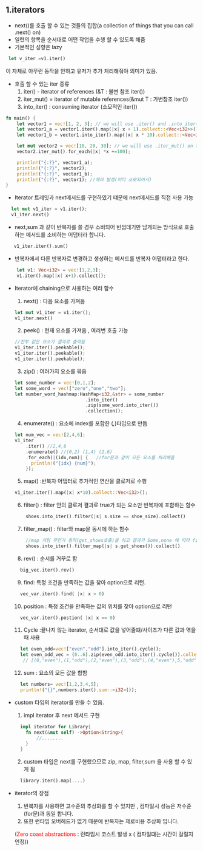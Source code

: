 1.iterators
------------
 - next()를 호출 할 수 있는 것들의 집합(a collection of things that you can call .next() on)
 - 일련의 항목을 순서대로 어떤 작업을 수행 할 수 있도록 해줌
 - 기본적인 성향은 lazy
 ```rust
  let v_iter =v1.iter()
 ```
 이 자체로 아무런 동작을 안하고 유저가 추가 처리해줘야 의미가 있음.
 - 호출 할 수 있는 iter 종류
    1) iter() - iterator of references (&T : 불변 참조 iter())
    2) iter_mut() = iterator of mutable references(&mut T : 가변참조 iter())
    3) into_iter() : consuming iterator (소모적인 iter())
  ```rust
  fn main() {
      let vector1 = vec![1, 2, 3]; // we will use .iter() and .into_iter() on this one
      let vector1_a = vector1.iter().map(|x| x + 1).collect::<Vec<i32>>();
      let vector1_b = vector1.into_iter().map(|x| x * 10).collect::<Vec<i32>>(); //into_iter()를 써서 vector1은 전부 소모됨

      let mut vector2 = vec![10, 20, 30]; // we will use .iter_mut() on this one
      vector2.iter_mut().for_each(|x| *x +=100);

      println!("{:?}", vector1_a);
      println!("{:?}", vector2);
      println!("{:?}", vector1_b);
      println!("{:?}", vector1); //에러 발생(이미 소모되어서)
  }
  ```
 - Iterator 트레잇과 next메서드를 구현하였기 떄문에 next메서드를 직접 사용 가능
 ```rust
   let mut v1_iter = v1.iter();
   v1_iter.next()
 ```
 - next,sum 과 같이 반복자를 쓸 경우 소비되어 빈껍데기만 남게되는 방식으로 호출하는 메서드를 소비하는 어댑터라 합니다.
 ```rust
    v1_iter.iter().sum()
 ```
 - 반복자에서 다른 반복자로 변경하고 생성하는 메서드를 반복자 어댑터라고 한다.
 ```rust
     let v1: Vec<i32> = vec![1,2,3];
     v1.iter().map(|x| x+1).collect();
 ```

 - Iterator에 chaining으로 사용하는 여러 함수
    1) next() : 다음 요소를 가져옴
    ```rust
    let mut v1_iter = v1.iter();
    v1_iter.next()
    ```
    2) peek() : 현재 요소를 가져옴 , 여러번 호출 가능
    ```rust
    //전부 같은 요소가 결과로 출력됨
    v1_iter.iter().peekable();
    v1_iter.iter().peekable();
    v1_iter.iter().peekable();
    ```
    3) zip() : 여러가지 요소를 묶음
    ```rust
    let some_number = vec![0,1,2];
    let some_word = vec!["zero","one","two"];
    let number_word_hashmap:HashMap<i32,&str> = some_number
                              .into_iter()
                              .zip(some_word.into_iter())
                              .collection();
    ```
    4) enumerate() : 요소에 index를 포함한 (_,_)타입으로 만듬
    ```rust
    let num_vec = vec![2,4,6];
    v1_iter
        .iter() //2,4,6
        .enumerate() //(0,2) (1,4) (2,6)
        .for_each(|(idx,num)| {   //for문과 같이 모든 요소를 처리해줌
          println!("{idx} {num}");
        });
    ```
    5) map() :반복자 어댑터로 추가적인 연산을 클로저로 수행
    ```rust
    v1_iter.iter().map(|x| x*10).collect::Vec<i32>();
    ```
    6) filter() : filter 안의 클로저 결과로 true가 되는 요소만 반복자에 포함하는 함수
    ```rust
        shoes.into_iter().filter(|s| s.size == shoe_size).collect()
    ```
    7) filter_map() : filter와 map을 동시에 하는 함수
    ```rust
        //map 처럼 무언가 동작(get_shoes호출)을 하고 결과가 Some,none 에 따라 filter처리
        shoes.into_iter().filter_map(|s| s.get_shoes()).collect()
    ```
    8) rev() : 순서를 거꾸로 함
    ```rust
      big_vec.iter().rev()
    ```
    9) find: 특정 조건을 만족하는 값을 찾아 option으로 리턴.
    ```rust
      vec_var.iter().find( |x| x > 0)
    ```
    10) position : 특정 조건을 만족하는 값의 위치를 찾아 option으로 리턴
    ```rust
      vec_var.iter().postion( |x| x == 0)
    ```
    11) Cycle :끝나지 않는 iterator, 순서대로 값을 넣어줄떄/사이즈가 다른 값과 엮을때 사용
    ```rust
      let even_odd=vec!["even","odd"].into_iter().cycle();
      let even_odd_vec = (0..6).zip(even_odd.into_iter().cycle()).collect::<Vec<(i32,&str)>>();
       // [(0,"even"),(1,"odd"),(2,"even"),(3,"odd"),(4,"even"),5,"odd")]가 결과로 나옴
    ```
    12) sum : 요소의 모든 값을 합함
    ```rust
      let numbers= vec![1,2,3,4,5];
      println!("{}",numbers.iter().sum::<i32>());
    ```

 - custom 타입의 iterator를 만들 수 있음.
    1) impl iterator 후 next 메서드 구현
    ```rust
      impl iterator for Library{
        fn next(&mut self) ->Option<String>{
            //........
        }
      }
    ```
    2) custom 타입은 next를 구현했으므로 zip, map, filter,sum 을 사용 할 수 있게 됨
    ```rust
      library.iter().map(....)
    ```

 - iterator의 장점
    1) 반복자를 사용하면 고수준의 추상화를 할 수 있지만 , 컴파일시 성능은 저수준(for문)과 동일 합니다.
    2) 또한 런타임 오버헤드가 없기 때문에 반복자는 제로비용 추상화 입니다.

    (<span style="color:red">Zero coast abstractions</span> : 런타임시 코스트 발생 x ( 컴파일떄는 시간이 걸릴지언정))
